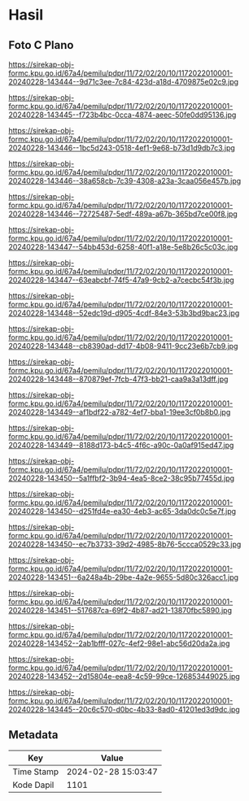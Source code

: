 # Hasil

## Foto C Plano

https://sirekap-obj-formc.kpu.go.id/67a4/pemilu/pdpr/11/72/02/20/10/1172022010001-20240228-143444--9d71c3ee-7c84-423d-a18d-4709875e02c9.jpg

https://sirekap-obj-formc.kpu.go.id/67a4/pemilu/pdpr/11/72/02/20/10/1172022010001-20240228-143445--f723b4bc-0cca-4874-aeec-50fe0dd95136.jpg

https://sirekap-obj-formc.kpu.go.id/67a4/pemilu/pdpr/11/72/02/20/10/1172022010001-20240228-143446--1bc5d243-0518-4ef1-9e68-b73d1d9db7c3.jpg

https://sirekap-obj-formc.kpu.go.id/67a4/pemilu/pdpr/11/72/02/20/10/1172022010001-20240228-143446--38a658cb-7c39-4308-a23a-3caa056e457b.jpg

https://sirekap-obj-formc.kpu.go.id/67a4/pemilu/pdpr/11/72/02/20/10/1172022010001-20240228-143446--72725487-5edf-489a-a67b-365bd7ce00f8.jpg

https://sirekap-obj-formc.kpu.go.id/67a4/pemilu/pdpr/11/72/02/20/10/1172022010001-20240228-143447--54bb453d-6258-40f1-a18e-5e8b26c5c03c.jpg

https://sirekap-obj-formc.kpu.go.id/67a4/pemilu/pdpr/11/72/02/20/10/1172022010001-20240228-143447--63eabcbf-74f5-47a9-9cb2-a7cecbc54f3b.jpg

https://sirekap-obj-formc.kpu.go.id/67a4/pemilu/pdpr/11/72/02/20/10/1172022010001-20240228-143448--52edc19d-d905-4cdf-84e3-53b3bd9bac23.jpg

https://sirekap-obj-formc.kpu.go.id/67a4/pemilu/pdpr/11/72/02/20/10/1172022010001-20240228-143448--cb8390ad-dd17-4b08-9411-9cc23e6b7cb9.jpg

https://sirekap-obj-formc.kpu.go.id/67a4/pemilu/pdpr/11/72/02/20/10/1172022010001-20240228-143448--870879ef-7fcb-47f3-bb21-caa9a3a13dff.jpg

https://sirekap-obj-formc.kpu.go.id/67a4/pemilu/pdpr/11/72/02/20/10/1172022010001-20240228-143449--af1bdf22-a782-4ef7-bba1-19ee3cf0b8b0.jpg

https://sirekap-obj-formc.kpu.go.id/67a4/pemilu/pdpr/11/72/02/20/10/1172022010001-20240228-143449--8188d173-b4c5-4f6c-a90c-0a0af915ed47.jpg

https://sirekap-obj-formc.kpu.go.id/67a4/pemilu/pdpr/11/72/02/20/10/1172022010001-20240228-143450--5a1ffbf2-3b94-4ea5-8ce2-38c95b77455d.jpg

https://sirekap-obj-formc.kpu.go.id/67a4/pemilu/pdpr/11/72/02/20/10/1172022010001-20240228-143450--d251fd4e-ea30-4eb3-ac65-3da0dc0c5e7f.jpg

https://sirekap-obj-formc.kpu.go.id/67a4/pemilu/pdpr/11/72/02/20/10/1172022010001-20240228-143450--ec7b3733-39d2-4985-8b76-5ccca0529c33.jpg

https://sirekap-obj-formc.kpu.go.id/67a4/pemilu/pdpr/11/72/02/20/10/1172022010001-20240228-143451--6a248a4b-29be-4a2e-9655-5d80c326acc1.jpg

https://sirekap-obj-formc.kpu.go.id/67a4/pemilu/pdpr/11/72/02/20/10/1172022010001-20240228-143451--517687ca-69f2-4b87-ad21-13870fbc5890.jpg

https://sirekap-obj-formc.kpu.go.id/67a4/pemilu/pdpr/11/72/02/20/10/1172022010001-20240228-143452--2ab1bfff-027c-4ef2-98e1-abc56d20da2a.jpg

https://sirekap-obj-formc.kpu.go.id/67a4/pemilu/pdpr/11/72/02/20/10/1172022010001-20240228-143452--2d15804e-eea8-4c59-99ce-126853449025.jpg

https://sirekap-obj-formc.kpu.go.id/67a4/pemilu/pdpr/11/72/02/20/10/1172022010001-20240228-143445--20c6c570-d0bc-4b33-8ad0-41201ed3d9dc.jpg


## Metadata

| Key        | Value               |
| ---------- | ------------------- |
| Time Stamp | 2024-02-28 15:03:47 |
| Kode Dapil | 1101                |



